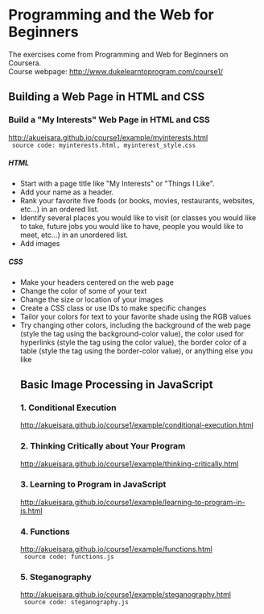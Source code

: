 Programming and the Web for Beginners
===================================
The exercises come from Programming and Web for Beginners on Coursera. </br>
Course webpage: http://www.dukelearntoprogram.com/course1/

Building a Web Page in HTML and CSS
-----------------------------------

### Build a "My Interests" Web Page in HTML and CSS
http://akueisara.github.io/course1/example/myinterests.html </br>
<code> source code: myinterests.html, myinterest_style.css </code>

##### HTML
* Start with a page title like "My Interests" or "Things I Like".
* Add your name as a header.
* Rank your favorite five foods (or books, movies, restaurants, websites, etc...) in an ordered list.
* Identify several places you would like to visit (or classes you would like to take, future jobs you would like to have, people you would like to meet, etc...) in an unordered list.
* Add images

##### CSS
* Make your headers centered on the web page
* Change the color of some of your text
* Change the size or location of your images
* Create a CSS class or use IDs to make specific changes
* Tailor your colors for text to your favorite shade using the RGB values
* Try changing other colors, including the background of the web page (style the <body> tag using the background-color value), the color used for hyperlinks (style the <a> tag using the color value), the border color of a table (style the <table> tag using the border-color value), or anything else you like

Basic Image Processing in JavaScript
-----------------------------------

### 1. Conditional Execution
http://akueisara.github.io/course1/example/conditional-execution.html </br>

### 2. Thinking Critically about Your Program
http://akueisara.github.io/course1/example/thinking-critically.html </br>

### 3. Learning to Program in JavaScript
http://akueisara.github.io/course1/example/learning-to-program-in-js.html </br>

### 4. Functions
http://akueisara.github.io/course1/example/functions.html </br>
<code> source code: functions.js </code>

### 5. Steganography
http://akueisara.github.io/course1/example/steganography.html </br>
<code> source code: steganography.js </code>
